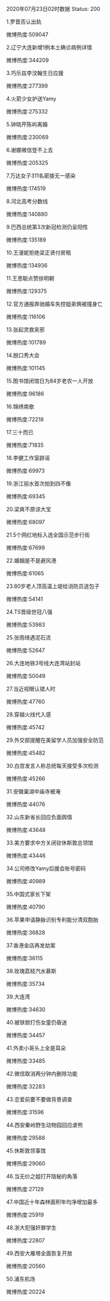 2020年07月23日02时数据
Status: 200

1.罗晋否认出轨

微博热度:509047

2.辽宁大连新增1例本土确诊病例详情

微博热度:344209

3.巧乐兹李汶翰生日应援

微博热度:277399

4.火箭少女护送Yamy

微博热度:275332

5.钟晓芹陈屿离婚

微博热度:230069

6.谢娜微信登不上去

微博热度:205325

7.万达女子311名密接无一感染

微博热度:174519

8.河北高考分数线

微博热度:140880

9.巴西总统第3次新冠检测仍呈阳性

微博热度:135189

10.王漫妮拒绝梁正贤付房租

微博热度:134936

11.王思聪点赞徐明朝

微博热度:129375

12.官方通报奔驰婚车失控姐弟俩被撞身亡

微博热度:116106

13.张起灵救吴邪

微博热度:101789

14.脱口秀大会

微博热度:101145

15.图书馆闭馆日为84岁老农一人开放

微博热度:96186

16.锦绣南歌

微博热度:72218

17.三十而已

微博热度:71835

18.李健工作室辟谣

微博热度:69973

19.浙江丽水首次拍到四不像

微博热度:69345

20.梁爽不原谅大宝

微博热度:68097

21.5个网红地标入选全国示范步行街

微博热度:67699

22.婚姻是不是避风港

微博热度:61065

23.80岁老人顶高温上堤给消防员送包子

微博热度:54141

24.TS晋级世冠八强

微博热度:53983

25.张雨绮遇泥石流

微博热度:52647

26.大连地铁3号线大连湾站封站

微博热度:50049

27.当近视眼认错人时

微博热度:47760

28.穿越火线代入感

微博热度:45742

29.外交部提醒在美留学人员加强安全防范

微博热度:45482

30.白宫发言人称总统每天接受多次检测

微博热度:45266

31.安徽巢湖中庙寺被淹

微博热度:44076

32.山东新省长回应负面舆情

微博热度:43648

33.美方要求中方关闭驻休斯敦总领馆

微博热度:43446

34.公司修改Yamy后援会账号密码

微博热度:40989

35.中国式家长下架

微博热度:40790

36.苹果申请静脉识别专利能分清双胞胎

微博热度:36828

37.香港金店再发劫案

微博热度:36115

38.玫瑰荔枝汽水慕斯

微博热度:35734

39.大连湾

微博热度:34630

40.被铁锨打伤女童仍昏迷

微博热度:34457

41.外卖小哥头上全是耳朵

微博热度:33485

42.微信取消两分钟内删除功能

微博热度:32283

43.恋爱前要不要做背景调查

微博热度:31596

44.西安秦岭野生动物园回应虐熊

微博热度:29588

45.休斯敦领事馆

微博热度:29060

46.当无价之姐打开隐秘的角落

微博热度:27129

47.中国近十年森林面积年均净增加最多

微博热度:25919

48.浙大犯强奸罪学生

微博热度:22807

49.西安大雁塔全面恢复开放

微博热度:20560

50.浦东机场

微博热度:20224

